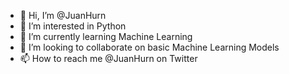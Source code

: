 - 👋 Hi, I’m @JuanHurn
- 👀 I’m interested in Python
- 🌱 I’m currently learning Machine Learning
- 💞️ I’m looking to collaborate on basic Machine Learning Models
- 📫 How to reach me @JuanHurn on Twitter

<!---
JuanHurn/JuanHurn is a ✨ special ✨ repository because its `README.md` (this file) appears on your GitHub profile.
You can click the Preview link to take a look at your changes.
--->
